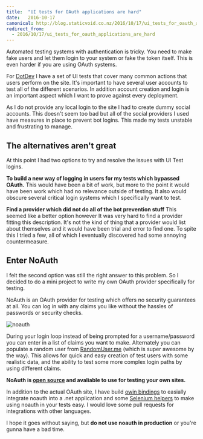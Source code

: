```yaml
---
title:  "UI tests for OAuth applications are hard"
date:   2016-10-17
canonical: http://blog.staticvoid.co.nz/2016/10/17/ui_tests_for_oauth_applications_are_hard
redirect_from:
  - 2016/10/17/ui_tests_for_oauth_applications_are_hard
---
```

Automated testing systems with authentication is tricky. You need to make fake users and let them login to your system or fake the token itself. This is even harder if you are using OAuth systems.

For [DotDev](https://dotdev.io) I have a set of UI tests that cover many common actions that users perform on the site. It's important to have several user accounts to test all of the different scenarios. In addition account creation and login is an important aspect which I want to prove against every deployment.

As I do not provide any local login to the site I had to create dummy social accounts. This doesn't seem too bad but all of the social providers I used have measures in place to prevent bot logins. This made my tests unstable and frustrating to manage.

The alternatives aren't great
------------------------------
At this point I had two options to try and resolve the issues with UI Test logins.

**To build a new way of logging in users for my tests which bypassed OAuth.**
This would have been a bit of work, but more to the point it would have been work which had no relevance outside of testing. It also would obscure several critical login systems which I specifically want to test.

**Find a provider which did not do all of the bot prevention stuff**
This seemed like a better option however It was very hard to find a provider fitting this description. It's not the kind of thing that a provider would list about themselves and it would have been trial and error to find one. To spite this I tried a few, all of which I eventually discovered had some annoying countermeasure.


Enter NoAuth
------------

I felt the second option was still the right answer to this problem. So I decided to do a mini project to write my own OAuth provider specifically for testing.

NoAuth is an OAuth provider for testing which offers no security guarantees at all. You can log in with any claims you like without the hassles of passwords or security checks.

![noauth](http://i.imgur.com/uIakt9N.png)

During your login loop instead of being prompted for a username/password you can enter in a list of claims you want to make. Alternately you can populate a random user from [RandomUser.me](https://randomuser.me/) (which is super awesome by the way). This allows for quick and easy creation of test users with some realistic data, and the ability to test some more complex login paths by using different claims.

**NoAuth is [open source](https://github.com/lukemcgregor/noauth) and avaliable to use for testing your own sites.**

In addition to the actual OAuth site, I have build [owin bindings](https://www.nuget.org/packages/Owin.Security.Providers.NoAuth) to easially integrate noauth into a .net application and some [Selenium helpers](https://www.nuget.org/packages/NoAuth.Selenium) to make using noauth in your tests easy. I would love some pull requests for integrations with other languages.

I hope it goes without saying, but **do not use noauth in production** or you're gunna have a bad time.
